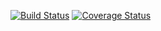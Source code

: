 [![Build Status](https://travis-ci.org/uu4k/message-board.svg?branch=master)](https://travis-ci.org/uu4k/message-board)
[![Coverage Status](https://coveralls.io/repos/uu4k/message-board/badge.svg?branch=master&service=github)](https://coveralls.io/github/uu4k/message-board?branch=master)
